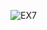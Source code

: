 ![EX7](https://github.com/Medosha22/Mastering-Embedded-Systems-Online-Diploma/assets/125259963/87b34747-6b1a-4c6e-930c-556c7d4d3484)
